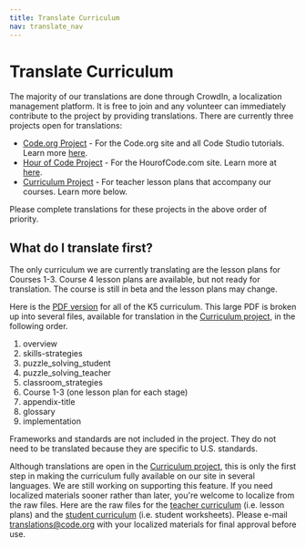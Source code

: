 ```yaml
---
title: Translate Curriculum
nav: translate_nav
---
```


# Translate Curriculum
The majority of our translations are done through CrowdIn, a localization management platform. It is free to join and any volunteer can immediately contribute to the project by providing translations. There are currently three projects open for translations:

* [Code.org Project](https://crowdin.com/project/codeorg) - For the Code.org site and all Code Studio tutorials. Learn more [here](https://code.org/translate/tutorials).
* [Hour of Code Project](https://crowdin.com/project/hour-of-code) - For the HourofCode.com site. Learn more at [here](https://code.org/translate/hourofcode).
* [Curriculum Project](https://crowdin.com/project/lesson-plans) - For teacher lesson plans that accompany our courses. Learn more below.

Please complete translations for these projects in the above order of priority.

## What do I translate first?

The only curriculum we are currently translating are the lesson plans for Courses 1-3. Course 4 lesson plans are available, but not ready for translation. The course is still in beta and the lesson plans may change.

Here is the [PDF version](http://code.org/curriculum/docs/k-5/complete.pdf) for all of the K5 curriculum. This large PDF is broken up into several files, available for translation in the [Curriculum project](http://crowdin.com/project/lesson-plans), in the following order.

1. overview
2. skills-strategies
3. puzzle\_solving\_student
4. puzzle\_solving\_teacher
5. classroom_strategies
6. Course 1-3 (one lesson plan for each stage)
7. appendix-title
8. glossary
9. implementation

Frameworks and standards are not included in the project. They do not need to be translated because they are specific to U.S. standards.

Although translations are open in the [Curriculum project](http://crowdin.com/project/lesson-plans), this is only the first step in making the curriculum fully available on our site in several languages. We are still working on supporting this feature. If you need localized materials sooner rather than later, you're welcome to localize from the raw files. Here are the raw files for the [teacher curriculum](https://drive.google.com/file/d/0Bwoen7NOXozBX1dSb1NMdEJKaWc/view?usp=sharing) (i.e. lesson plans) and the [student curriculum](https://drive.google.com/open?id=0Bwoen7NOXozBbllMWFBROEdJaWs&authuser=0) (i.e. student worksheets). Please e-mail translations@code.org with your localized materials for final approval before use.
